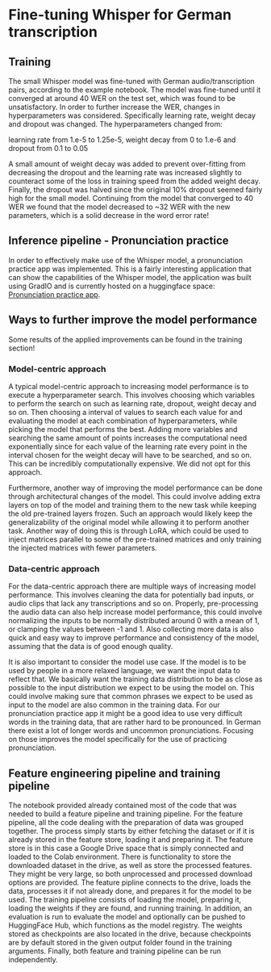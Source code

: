 # Fine-tuning Whisper for German transcription
## Training
The small Whisper model was fine-tuned with German audio/transcription pairs, 
according to the example notebook. The model was fine-tuned until it converged at around
40 WER on the test set, which was found to be unsatisfactory. In order to further increase
the WER, changes in hyperparameters was considered. Specifically learning rate, weight decay
and dropout was changed. The hyperparameters changed from:

learning rate from 1.e-5 to 1.25e-5,
weight decay from 0 to 1.e-6 and 
dropout from 0.1 to 0.05

A small amount of weight decay was added to prevent over-fitting from decreasing the dropout
and the learning rate was increased slightly to counteract some of the loss in training speed 
from the added weight decay. Finally, the dropout was halved since the original 10% 
dropout seemed fairly high for the small model. Continuing from the model that 
converged to 40 WER we found that the model decreased to ~32 WER with the new 
parameters, which is a solid decrease in the word error rate!

## Inference pipeline - Pronunciation practice
In order to effectively make use of the Whisper model, a pronunciation practice app was
implemented. This is a fairly interesting application that can show the capabilities of
the Whisper model, the application was built using GradIO and is currently hosted on
a huggingface space: [Pronunciation practice app](https://huggingface.co/spaces/carlpersson/whisper).

## Ways to further improve the model performance
Some results of the applied improvements can be found in the training section!
### Model-centric approach
A typical model-centric approach to increasing model performance is to execute a
hyperparameter search. This involves choosing which variables to perform the search on
such as learning rate, dropout, weight decay and so on. Then choosing a interval of values
to search each value for and evaluating the model at each combination of hyperparameters, 
while picking the model that performs the best. Adding more variables and searching the same amount of points
increases the computational need exponentially since for each value of the learning rate
every point in the interval chosen for the weight decay will have to be searched, and so on.
This can be incredibly computationally expensive. We did not opt for this approach.

Furthermore, another way of improving the model performance can be done through
architectural changes of the model. This could involve adding extra layers on top of the
model and training them to the new task while keeping the old pre-trained layers frozen.
Such an approach would likely keep the generalizability of the original model while allowing
it to perform another task. Another way of doing this is through LoRA, which could
be used to inject matrices parallel to some of the pre-trained matrices and only 
training the injected matrices with fewer parameters.

### Data-centric approach
For the data-centric approach there are multiple ways of increasing model performance. 
This involves cleaning the data for potentially bad inputs, or audio clips that lack any
transcriptions and so on. Properly, pre-processing the audio data can also help increase
model performance, this could involve normalizing the inputs to be normally distributed around
0 with a mean of 1, or clamping the values between -1 and 1. Also collecting more data 
is also quick and easy way to improve performance and consistency of the model, assuming
that the data is of good enough quality.

It is also important to consider the model use case. If the model is to be used by people 
in a more relaxed language, we want the input data to reflect that. We basically want
the training data distribution to be as close as possible to the input distribution we
expect to be using the model on. This could involve making sure that common phrases we
expect to be used as input to the model are also common in the training data. For our
pronunciation practice app it might be a good idea to use very difficult words
in the training data, that are rather hard to be pronounced. In German there exist a lot of
longer words and uncommon pronunciations. Focusing on those
improves the model specifically for the use of practicing pronunciation.

## Feature engineering pipeline and training pipeline
The notebook provided already contained most of the code that was needed to build a feature pipeline and
training pipeline. For the feature pipeline, all the code dealing with the preparation of data was grouped together.
The process simply starts by either fetching the dataset or if it is already stored in the feature store, loading it and preparing it.
The feature store is in this case a Google Drive space that is simply connected and loaded to the Colab environment. There is functionality 
to store the downloaded dataset in the drive, as well as store the processed features. 
They might be very large, so both unprocessed and processed download options are provided. The feature pipline connects to the drive, loads the data,
processes it if not already done, and prepares it for the model to be used. 
The training pipeline consists of loading the model, preparing it, loading the weights if they
are found, and running training. In addition, an evaluation is run to evaluate the model and optionally can be pushed to HuggingFace Hub, 
which functions as the model registry. The weights stored as checkpoints are also located in the drive, 
because checkpoints are by default stored in the given output folder found in the training arguments. 
Finally, both feature and training pipeline can be run independently.
